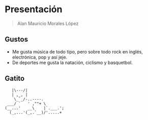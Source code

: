 # Presentación

> Alan Mauricio Morales López

## Gustos

- Me gusta música de todo tipo, pero sobre todo rock en inglés, electrónica, pop y así jeje.
- De deportes me gusta la natación, ciclismo y basquetbol.

## Gatito

~~~
   |\---/|
   | ,_, |
    \_`_/-..----.
 ___/ `   ' ,""+ \
(__...'   __\    |`.___.';
  (_,...'(_,.`__)/'.....+
~~~
